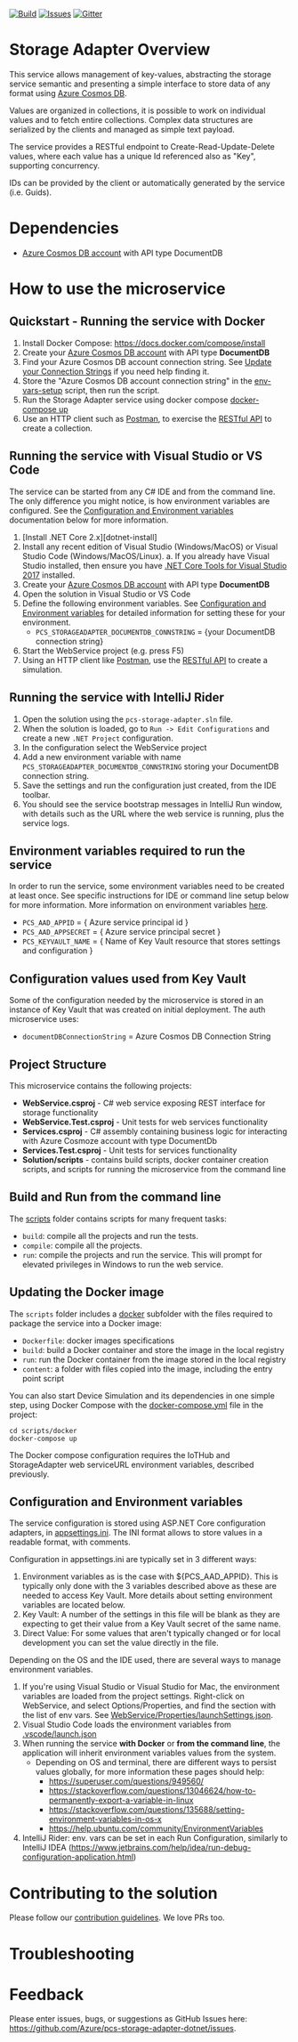 [![Build][build-badge]][build-url]
[![Issues][issues-badge]][issues-url]
[![Gitter][gitter-badge]][gitter-url]

Storage Adapter Overview
========================
This service allows management of key-values, abstracting the storage service semantic and presenting a simple interface to store data of any format using [Azure Cosmos DB](https://azure.microsoft.com/en-us/services/cosmos-db/).

Values are organized in collections, it is possible to work on individual values and to fetch entire collections. Complex data structures are serialized by the clients and managed as simple text payload.

The service provides a RESTful endpoint to Create-Read-Update-Delete values, where each value has a unique Id referenced also as "Key", supporting concurrency.

IDs can be provided by the client or automatically generated by the service (i.e. Guids).

Dependencies
============
* [Azure Cosmos DB account](https://ms.portal.azure.com/#create/Microsoft.DocumentDB) with API type DocumentDB

How to use the microservice
===========================
## Quickstart - Running the service with Docker

1. Install Docker Compose: https://docs.docker.com/compose/install
1. Create your [Azure Cosmos DB account](https://ms.portal.azure.com/#create/Microsoft.DocumentDB) with API type **DocumentDB**
1. Find your Azure Cosmos DB account connection string.  See [Update your Connection Strings](https://docs.microsoft.com/en-us/azure/cosmos-db/create-documentdb-dotnet#update-your-connection-string) 
if you need help finding it.
1. Store the "Azure Cosmos DB account connection string" in the [env-vars-setup](scripts)
   script, then run the script.
1. Run the Storage Adapter service using docker compose [docker-compose up](scripts)
1. Use an HTTP client such as [Postman](https://www.getpostman.com),
   to exercise the 
   [RESTful API](https://github.com/Azure/pcs-storage-adapter-dotnet/wiki/API-specs#create-key-value-with-post-id-generated-by-the-service)
   to create a collection.

## Running the service with Visual Studio or VS Code

The service can be started from any C# IDE and from the command line.
The only difference you might notice, is how environment variables
are configured. See the [Configuration and Environment variables](#configuration-and-environment-variables) documentation below for more information.

1. [Install .NET Core 2.x][dotnet-install]
1. Install any recent edition of Visual Studio (Windows/MacOS) or Visual Studio Code (Windows/MacOS/Linux).
    a. If you already have Visual Studio installed, then ensure you have [.NET Core Tools for Visual Studio 2017](https://www.microsoft.com/net/core#windowsvs2017) installed.
1. Create your [Azure Cosmos DB account](https://ms.portal.azure.com/#create/Microsoft.DocumentDB) with API type **DocumentDB**
1. Open the solution in Visual Studio or VS Code
1. Define the following environment variables. See [Configuration and Environment variables](#configuration-and-environment-variables) for detailed information for setting these for your environment.
    * `PCS_STORAGEADAPTER_DOCUMENTDB_CONNSTRING` = {your DocumentDB connection string}
1. Start the WebService project (e.g. press F5)
1. Using an HTTP client like [Postman](https://www.getpostman.com),
   use the
   [RESTful API](https://github.com/Azure/pcs-storage-adapter-dotnet/wiki/API-specs)
   to create a simulation.

## Running the service with IntelliJ Rider
1. Open the solution using the `pcs-storage-adapter.sln` file.
1. When the solution is loaded, go to `Run -> Edit Configurations` and
   create a new `.NET Project` configuration.
1. In the configuration select the WebService project
1. Add a new environment variable with name
   `PCS_STORAGEADAPTER_DOCUMENTDB_CONNSTRING` storing your DocumentDB connection string.
1. Save the settings and run the configuration just created, from the IDE
   toolbar.
1. You should see the service bootstrap messages in IntelliJ Run window,
   with details such as the URL where the web service is running, plus
   the service logs.

## Environment variables required to run the service
In order to run the service, some environment variables need to be created 
at least once. See specific instructions for IDE or command line setup below
for more information. More information on environment variables
[here](#configuration-and-environment-variables).

* `PCS_AAD_APPID` = { Azure service principal id }
* `PCS_AAD_APPSECRET` = { Azure service principal secret }
* `PCS_KEYVAULT_NAME` = { Name of Key Vault resource that stores settings and configuration }

## Configuration values used from Key Vault
Some of the configuration needed by the microservice is stored in an instance of Key Vault that was created on initial deployment. The auth microservice uses:

* `documentDBConnectionString` = Azure Cosmos DB Connection String

## Project Structure

This microservice contains the following projects:
* **WebService.csproj** - C# web service exposing REST interface for storage
functionality
* **WebService.Test.csproj** - Unit tests for web services functionality
* **Services.csproj** - C# assembly containing business logic for interacting 
with Azure Cosmoze account with type DocumentDb
* **Services.Test.csproj** - Unit tests for services functionality
* **Solution/scripts** - contains build scripts, docker container creation scripts, 
and scripts for running the microservice from the command line


## Build and Run from the command line

The [scripts](scripts) folder contains scripts for many frequent tasks:

* `build`: compile all the projects and run the tests.
* `compile`: compile all the projects.
* `run`: compile the projects and run the service. This will prompt for
  elevated privileges in Windows to run the web service.

## Updating the Docker image

The `scripts` folder includes a [docker](scripts/docker) subfolder with the files
required to package the service into a Docker image:

* `Dockerfile`: docker images specifications
* `build`: build a Docker container and store the image in the local registry
* `run`: run the Docker container from the image stored in the local registry
* `content`: a folder with files copied into the image, including the entry point script

You can also start Device Simulation and its dependencies in one simple step,
using Docker Compose with the
[docker-compose.yml](scripts/docker/docker-compose.yml) file in the project:

```
cd scripts/docker
docker-compose up
```

The Docker compose configuration requires the IoTHub and StorageAdapter web serviceURL environment variables, described previously.

## Configuration and Environment variables

The service configuration is stored using ASP.NET Core configuration
adapters, in [appsettings.ini](WebService/appsettings.ini). The INI
format allows to store values in a readable format, with comments.

Configuration in appsettings.ini are typically set in 3 different ways:

1. Environment variables as is the case with ${PCS_AAD_APPID}. This is typically
only done with the 3 variables described above as these are needed to access Key Vault. 
More details about setting environment variables are located below.
1. Key Vault: A number of the settings in this file will be blank as they are expecting
to get their value from a Key Vault secret of the same name.
1. Direct Value: For some values that aren't typically changed or for local development
you can set the value directly in the file.

Depending on the OS and the IDE used, there are several ways to manage environment variables.

1. If you're using Visual Studio or Visual Studio for Mac, the environment
   variables are loaded from the project settings. Right-click on WebService,
   and select Options/Properties, and find the section with the list of env
   vars. See [WebService/Properties/launchSettings.json](WebService/Properties/launchSettings.json).
1. Visual Studio Code loads the environment variables from
   [.vscode/launch.json](.vscode/launch.json)
1. When running the service **with Docker** or **from the command line**, the
   application will inherit environment variables values from the system. 
   * Depending on OS and terminal, there are different ways to persist values
     globally, for more information these pages should help:
     * https://superuser.com/questions/949560/
     * https://stackoverflow.com/questions/13046624/how-to-permanently-export-a-variable-in-linux
     * https://stackoverflow.com/questions/135688/setting-environment-variables-in-os-x
     * https://help.ubuntu.com/community/EnvironmentVariables
1. IntelliJ Rider: env. vars can be set in each Run Configuration, similarly to
  IntelliJ IDEA (https://www.jetbrains.com/help/idea/run-debug-configuration-application.html)

Contributing to the solution
============================
Please follow our [contribution guidelines](CONTRIBUTING.md).  We love PRs too.

Troubleshooting
===============

Feedback
========
Please enter issues, bugs, or suggestions as GitHub Issues here: https://github.com/Azure/pcs-storage-adapter-dotnet/issues.

[build-badge]:https://solutionaccelerators.visualstudio.com/RemoteMonitoring/_apis/build/status/Consolidated%20Repo
[build-url]: https://solutionaccelerators.visualstudio.com/RemoteMonitoring/_build/latest?definitionId=22
[issues-badge]: https://img.shields.io/github/issues/azure/pcs-storage-adapter-dotnet.svg
[issues-url]: https://github.com/azure/pcs-storage-adapter-dotnet/issues
[gitter-badge]: https://img.shields.io/gitter/room/azure/iot-solutions.js.svg
[gitter-url]: https://gitter.im/azure/iot-solutions
